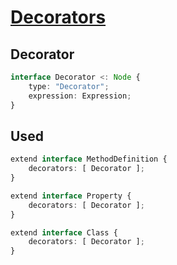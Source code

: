 # [Decorators](https://github.com/wycats/javascript-decorators)

## Decorator

```ts
interface Decorator <: Node {
    type: "Decorator";
    expression: Expression;
}
```

## Used

```ts
extend interface MethodDefinition {
    decorators: [ Decorator ];
}

extend interface Property {
    decorators: [ Decorator ];
}

extend interface Class {
    decorators: [ Decorator ];
}
```
